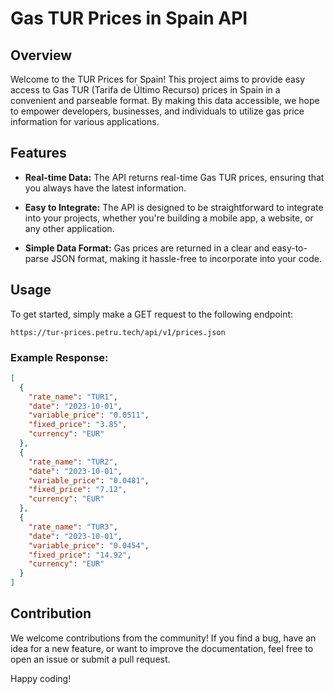 # Gas TUR Prices in Spain API

## Overview

Welcome to the TUR Prices for Spain! This project aims to provide easy access to Gas TUR (Tarifa de Último Recurso) prices in Spain in a convenient and parseable format. By making this data accessible, we hope to empower developers, businesses, and individuals to utilize gas price information for various applications.

## Features

- **Real-time Data:** The API returns real-time Gas TUR prices, ensuring that you always have the latest information.

- **Easy to Integrate:** The API is designed to be straightforward to integrate into your projects, whether you're building a mobile app, a website, or any other application.

- **Simple Data Format:** Gas prices are returned in a clear and easy-to-parse JSON format, making it hassle-free to incorporate into your code.

## Usage

To get started, simply make a GET request to the following endpoint:

```
https://tur-prices.petru.tech/api/v1/prices.json
```

### Example Response:

```json
[
  {
    "rate_name": "TUR1",
    "date": "2023-10-01",
    "variable_price": "0.0511",
    "fixed_price": "3.85",
    "currency": "EUR"
  },
  {
    "rate_name": "TUR2",
    "date": "2023-10-01",
    "variable_price": "0.0481",
    "fixed_price": "7.12",
    "currency": "EUR"
  },
  {
    "rate_name": "TUR3",
    "date": "2023-10-01",
    "variable_price": "0.0454",
    "fixed_price": "14.92",
    "currency": "EUR"
  }
]
```


## Contribution

We welcome contributions from the community! If you find a bug, have an idea for a new feature, or want to improve the documentation, feel free to open an issue or submit a pull request.


Happy coding!